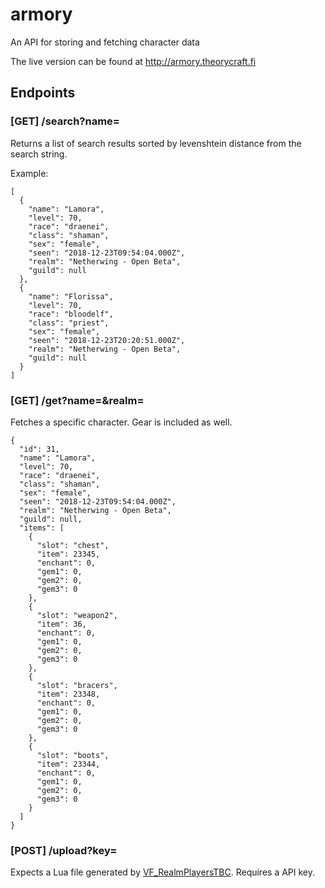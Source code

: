 # armory
An API for storing and fetching character data

The live version can be found at http://armory.theorycraft.fi

## Endpoints

### [GET] /search?name=<string>

Returns a list of search results sorted by levenshtein distance from the search string.

Example: 

```
[
  {
    "name": "Lamora",
    "level": 70,
    "race": "draenei",
    "class": "shaman",
    "sex": "female",
    "seen": "2018-12-23T09:54:04.000Z",
    "realm": "Netherwing - Open Beta",
    "guild": null
  },
  {
    "name": "Florissa",
    "level": 70,
    "race": "bloodelf",
    "class": "priest",
    "sex": "female",
    "seen": "2018-12-23T20:20:51.000Z",
    "realm": "Netherwing - Open Beta",
    "guild": null
  }
]
```

### [GET] /get?name=<string>&realm=<string>

Fetches a specific character. Gear is included as well.

```
{
  "id": 31,
  "name": "Lamora",
  "level": 70,
  "race": "draenei",
  "class": "shaman",
  "sex": "female",
  "seen": "2018-12-23T09:54:04.000Z",
  "realm": "Netherwing - Open Beta",
  "guild": null,
  "items": [
    {
      "slot": "chest",
      "item": 23345,
      "enchant": 0,
      "gem1": 0,
      "gem2": 0,
      "gem3": 0
    },
    {
      "slot": "weapon2",
      "item": 36,
      "enchant": 0,
      "gem1": 0,
      "gem2": 0,
      "gem3": 0
    },
    {
      "slot": "bracers",
      "item": 23348,
      "enchant": 0,
      "gem1": 0,
      "gem2": 0,
      "gem3": 0
    },
    {
      "slot": "boots",
      "item": 23344,
      "enchant": 0,
      "gem1": 0,
      "gem2": 0,
      "gem3": 0
    }
  ]
}
```

### [POST] /upload?key=<string>

Expects a Lua file generated by [VF_RealmPlayersTBC](https://github.com/ClassicDamageModels/RealmPlayers-Addons). Requires a API key.

